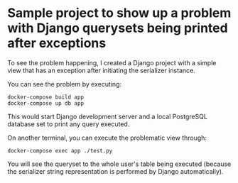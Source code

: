 Sample project to show up a problem with Django querysets being printed after exceptions
========================================================================================

To see the problem happening, I created a Django project with a simple view
that has an exception after initiating the serializer instance.

You can see the problem by executing:

```
docker-compose build app
docker-compose up db app
```

This would start Django development server and a local PostgreSQL database set
to print any query executed.

On another terminal, you can execute the problematic view through:

```
docker-compose exec app ./test.py
```

You will see the queryset to the whole user's table being executed (because the
serializer string representation is performed by Django automatically).
